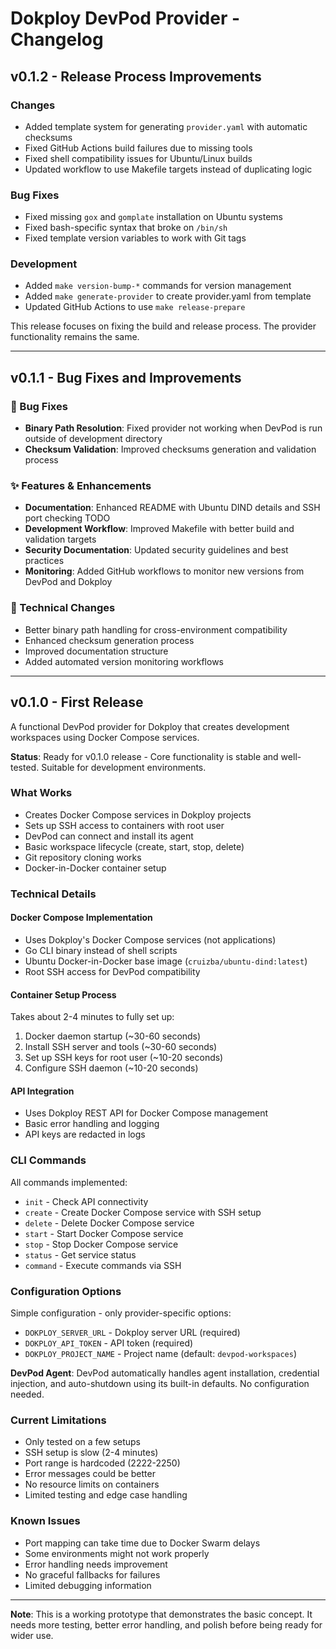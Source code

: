 # Dokploy DevPod Provider - Changelog

## v0.1.2 - Release Process Improvements

### Changes

- Added template system for generating `provider.yaml` with automatic checksums
- Fixed GitHub Actions build failures due to missing tools
- Fixed shell compatibility issues for Ubuntu/Linux builds
- Updated workflow to use Makefile targets instead of duplicating logic

### Bug Fixes

- Fixed missing `gox` and `gomplate` installation on Ubuntu systems
- Fixed bash-specific syntax that broke on `/bin/sh`
- Fixed template version variables to work with Git tags

### Development

- Added `make version-bump-*` commands for version management
- Added `make generate-provider` to create provider.yaml from template
- Updated GitHub Actions to use `make release-prepare`

This release focuses on fixing the build and release process. The provider functionality remains the same.

---

## v0.1.1 - Bug Fixes and Improvements

### 🐛 Bug Fixes

- **Binary Path Resolution**: Fixed provider not working when DevPod is run outside of development directory
- **Checksum Validation**: Improved checksums generation and validation process

### ✨ Features & Enhancements

- **Documentation**: Enhanced README with Ubuntu DIND details and SSH port checking TODO
- **Development Workflow**: Improved Makefile with better build and validation targets
- **Security Documentation**: Updated security guidelines and best practices
- **Monitoring**: Added GitHub workflows to monitor new versions from DevPod and Dokploy

### 🔧 Technical Changes

- Better binary path handling for cross-environment compatibility
- Enhanced checksum generation process
- Improved documentation structure
- Added automated version monitoring workflows

---

## v0.1.0 - First Release

A functional DevPod provider for Dokploy that creates development workspaces using Docker Compose services.

**Status**: Ready for v0.1.0 release - Core functionality is stable and well-tested. Suitable for development environments.

### What Works

- Creates Docker Compose services in Dokploy projects
- Sets up SSH access to containers with root user
- DevPod can connect and install its agent
- Basic workspace lifecycle (create, start, stop, delete)
- Git repository cloning works
- Docker-in-Docker container setup

### Technical Details

#### Docker Compose Implementation

- Uses Dokploy's Docker Compose services (not applications)
- Go CLI binary instead of shell scripts
- Ubuntu Docker-in-Docker base image (`cruizba/ubuntu-dind:latest`)
- Root SSH access for DevPod compatibility

#### Container Setup Process

Takes about 2-4 minutes to fully set up:

1. Docker daemon startup (~30-60 seconds)
2. Install SSH server and tools (~30-60 seconds)
3. Set up SSH keys for root user (~10-20 seconds)
4. Configure SSH daemon (~10-20 seconds)

#### API Integration

- Uses Dokploy REST API for Docker Compose management
- Basic error handling and logging
- API keys are redacted in logs

### CLI Commands

All commands implemented:

- `init` - Check API connectivity
- `create` - Create Docker Compose service with SSH setup
- `delete` - Delete Docker Compose service
- `start` - Start Docker Compose service
- `stop` - Stop Docker Compose service
- `status` - Get service status
- `command` - Execute commands via SSH

### Configuration Options

Simple configuration - only provider-specific options:

- `DOKPLOY_SERVER_URL` - Dokploy server URL (required)
- `DOKPLOY_API_TOKEN` - API token (required)
- `DOKPLOY_PROJECT_NAME` - Project name (default: `devpod-workspaces`)

**DevPod Agent**: DevPod automatically handles agent installation, credential injection, and auto-shutdown using its built-in defaults. No configuration needed.

### Current Limitations

- Only tested on a few setups
- SSH setup is slow (2-4 minutes)
- Port range is hardcoded (2222-2250)
- Error messages could be better
- No resource limits on containers
- Limited testing and edge case handling

### Known Issues

- Port mapping can take time due to Docker Swarm delays
- Some environments might not work properly
- Error handling needs improvement
- No graceful fallbacks for failures
- Limited debugging information

---

**Note**: This is a working prototype that demonstrates the basic concept. It needs more testing, better error handling, and polish before being ready for wider use.
